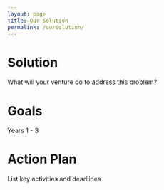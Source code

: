 ```yaml
---
layout: page
title: Our Solution
permalink: /oursolution/
---
```


# Solution

What will your venture do to address this problem?

# Goals

Years 1 - 3

# Action Plan

List key activities and deadlines
